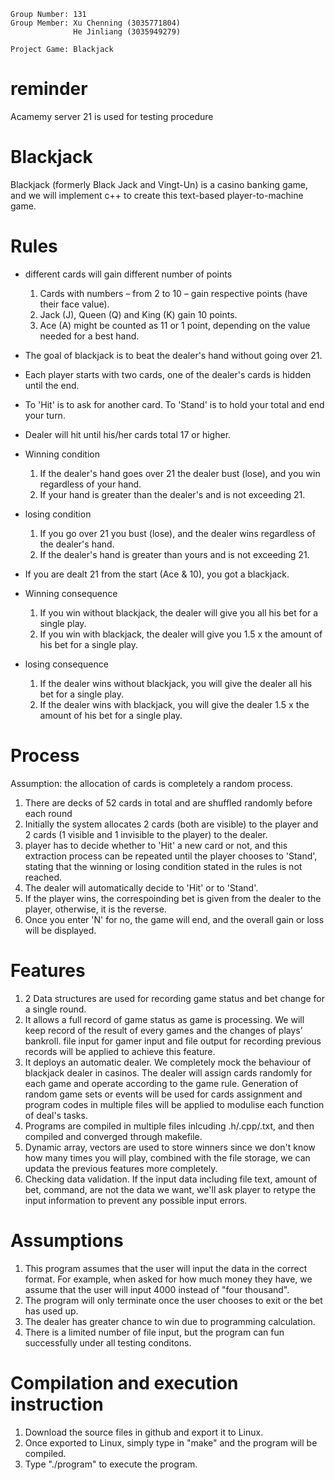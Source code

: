 ``` 
Group Number: 131
Group Member: Xu Chenning (3035771804)
              He Jinliang (3035949279)
              
Project Game: Blackjack 
```
# reminder
Acamemy server 21 is used for testing procedure

# Blackjack
Blackjack (formerly Black Jack and Vingt-Un) is a casino banking game, and we will implement c++ to create this text-based player-to-machine game.

# Rules
* different cards will gain different number of points
  1. Cards with numbers – from 2 to 10 – gain respective points (have their face value).
  2. Jack (J), Queen (Q) and King (K) gain 10 points.
  3. Ace (A) might be counted as 11 or 1 point, depending on the value needed for a best hand.
  
* The goal of blackjack is to beat the dealer's hand without going over 21.

* Each player starts with two cards, one of the dealer's cards is hidden until the end.

* To 'Hit' is to ask for another card. To 'Stand' is to hold your total and end your turn.

* Dealer will hit until his/her cards total 17 or higher.

* Winning condition
  1. If the dealer's hand goes over 21 the dealer bust (lose), and you win regardless of your hand.
  2. If your hand is greater than the dealer's and is not exceeding 21.

* losing condition
  1. If you go over 21 you bust (lose), and the dealer wins regardless of the dealer's hand.
  2. If the dealer's hand is greater than yours and is not exceeding 21.
 
* If you are dealt 21 from the start (Ace & 10), you got a blackjack.

* Winning consequence
  1. If you win without blackjack, the dealer will give you all his bet for a single play. 
  2. If you win with blackjack, the dealer will give you 1.5 x the amount of his bet for a single play.
 
* losing consequence
  1. If the dealer wins without blackjack, you will give the dealer all his bet for a single play. 
  2. If the dealer wins with blackjack, you will give the dealer 1.5 x the amount of his bet for a single play.



# Process
Assumption: the allocation of cards is completely a random process.
1. There are decks of 52 cards in total and are shuffled randomly before each round
2. Initially the system allocates 2 cards (both are visible) to the player and 2 cards (1 visible and 1 invisible to the player) to the dealer.  
3. player has to decide whether to 'Hit' a new card or not, and this extraction process can be repeated until the player chooses to 'Stand', stating that the winning or losing condition stated in the rules is not reached.
4. The dealer will automatically decide to 'Hit' or to 'Stand'.
5. If the player wins, the correspoinding bet is given from the dealer to the player, otherwise, it is the reverse.
6. Once you enter 'N' for no, the game will end, and the overall gain or loss will be displayed.


# Features
1. 2 Data structures are used for recording game status and bet change for a single round.
2. It allows a full record of game status as game is processing. We will keep record of the result of every games and the changes of plays’ bankroll. file input for gamer input and file output for recording previous records will be applied to achieve this feature.
3. It deploys an automatic dealer. We completely mock the behaviour of blackjack dealer in casinos. The dealer will assign cards randomly for each game and operate according to the game rule. Generation of random game sets or events will be used for cards assignment and program codes in multiple files will be applied to modulise each function of deal's tasks.
4. Programs are compiled in multiple files inlcuding .h/.cpp/.txt, and then compiled and converged through makefile.
5. Dynamic array, vectors are used to store winners since we don't know how many times you will play, combined with the file storage, we can updata the previous features more completely.
6. Checking data validation. If the input data including file text, amount of bet, command, are not the data we want, we'll ask player to retype the input information to prevent any possible input errors.

# Assumptions 
1. This program assumes that the user will input the data in the correct format. For example, when asked for how much money they have, we assume that the user will input 4000 instead of "four thousand".
2. The program will only terminate once the user chooses to exit or the bet has used up.
3. The dealer has greater chance to win due to programming calculation.
4. There is a limited number of file input, but the program can fun successfully under all testing conditons.

# Compilation and execution instruction
1. Download the source files in github and export it to Linux.
2. Once exported to Linux, simply type in "make" and the program will be compiled.
3. Type "./program" to execute the program.


